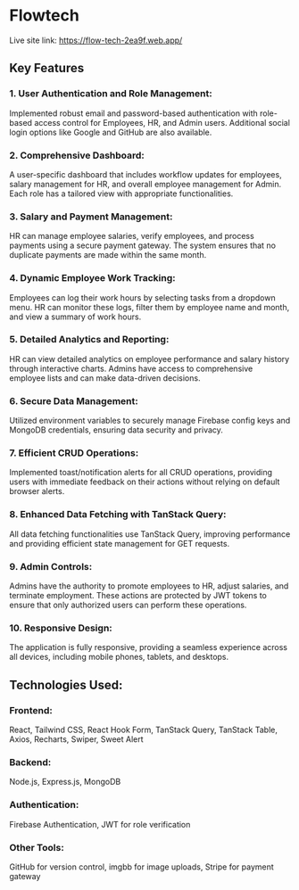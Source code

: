 # Flowtech

Live site link: https://flow-tech-2ea9f.web.app/

## Key Features

### 1. User Authentication and Role Management:

Implemented robust email and password-based authentication with role-based access control for Employees, HR, and Admin users. Additional social login options like Google and GitHub are also available.

### 2. Comprehensive Dashboard:

A user-specific dashboard that includes workflow updates for employees, salary management for HR, and overall employee management for Admin. Each role has a tailored view with appropriate functionalities.

### 3. Salary and Payment Management:

HR can manage employee salaries, verify employees, and process payments using a secure payment gateway. The system ensures that no duplicate payments are made within the same month.

### 4. Dynamic Employee Work Tracking:

Employees can log their work hours by selecting tasks from a dropdown menu. HR can monitor these logs, filter them by employee name and month, and view a summary of work hours.

### 5. Detailed Analytics and Reporting:

HR can view detailed analytics on employee performance and salary history through interactive charts. Admins have access to comprehensive employee lists and can make data-driven decisions.

### 6. Secure Data Management:

Utilized environment variables to securely manage Firebase config keys and MongoDB credentials, ensuring data security and privacy.

### 7. Efficient CRUD Operations:

Implemented toast/notification alerts for all CRUD operations, providing users with immediate feedback on their actions without relying on default browser alerts.

### 8. Enhanced Data Fetching with TanStack Query:

All data fetching functionalities use TanStack Query, improving performance and providing efficient state management for GET requests.

### 9. Admin Controls:

Admins have the authority to promote employees to HR, adjust salaries, and terminate employment. These actions are protected by JWT tokens to ensure that only authorized users can perform these operations.

### 10. Responsive Design:

The application is fully responsive, providing a seamless experience across all devices, including mobile phones, tablets, and desktops.

## Technologies Used:

### Frontend:

React, Tailwind CSS, React Hook Form, TanStack Query, TanStack Table, Axios, Recharts, Swiper, Sweet Alert

### Backend:

Node.js, Express.js, MongoDB

### Authentication:

Firebase Authentication, JWT for role verification

### Other Tools:

GitHub for version control, imgbb for image uploads, Stripe for payment gateway
